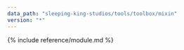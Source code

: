 ```yaml
---
data_path: "sleeping-king-studios/tools/toolbox/mixin"
version: "*"
---
```


{% include reference/module.md %}

